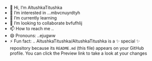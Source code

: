 - 👋 Hi, I’m AltushkaTitushka
- 👀 I’m interested in ...mbvcnuyrdtyh
- 🌱 I’m currently learning
- 💞️ I’m looking to collaborate bvfufhlij
- 📫 How to reach me ..
- 😄 Pronouns: ..ejugww
- ⚡ Fun fact: ..
AltushkaTitushka/AltushkaTitushka is a ✨ special ✨ repository because its `README.md` (this file) appears on your GitHub profile.
You can click the Preview link to take a look at your changes
